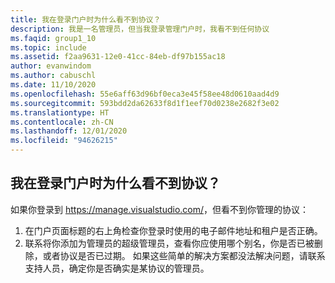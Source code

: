 ```yaml
---
title: 我在登录门户时为什么看不到协议？
description: 我是一名管理员，但当我登录管理门户时，我看不到任何协议
ms.faqid: group1_10
ms.topic: include
ms.assetid: f2aa9631-12e0-41cc-84eb-df97b155ac18
author: evanwindom
ms.author: cabuschl
ms.date: 11/10/2020
ms.openlocfilehash: 55e6aff63d96bf0eca3e45f58ee48d0610aad4d9
ms.sourcegitcommit: 593bdd2da62633f8d1f1eef70d0238e2682f3e02
ms.translationtype: HT
ms.contentlocale: zh-CN
ms.lasthandoff: 12/01/2020
ms.locfileid: "94626215"
---
```

## <a name="why-am-i-not-seeing-an-agreement-while-logged-into-the-portal"></a>我在登录门户时为什么看不到协议？

如果你登录到 <https://manage.visualstudio.com/>，但看不到你管理的协议：
1. 在门户页面标题的右上角检查你登录时使用的电子邮件地址和租户是否正确。
2. 联系将你添加为管理员的超级管理员，查看你应使用哪个别名，你是否已被删除，或者协议是否已过期。
如果这些简单的解决方案都没法解决问题，请联系支持人员，确定你是否确实是某协议的管理员。
